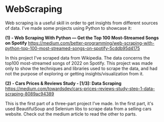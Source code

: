 # WebScraping
Web scraping is a useful skill in order to get insights from different sources of data.
I've made some projects using Python to showcase it:

**(1) - Web Scraping With Python — Get the Top 100 Most-Streamed Songs on Spotify**
https://medium.com/better-programming/web-scraping-with-python-top-100-most-streamed-songs-on-spotify-5cddb95d4175

In this project I've scraped data from Wikipedia. The data concerns the top100 most-streamed songs of 2022 on Spotify.
This project was made only to show the techniques and libraries used to scrape the data, and had not the purpose of exploring or getting insights/visualization from it.

**(2) - Cars Prices & Reviews Study - [1/3]: Data Scraping**
https://medium.com/towardsdev/cars-prices-reviews-study-step-1-data-scraping-8089ac94389

This is the first part of a three-part project I've made. In the first part, it's used BeautifulSoup and Selenium libs to scrape data from a selling cars website.
Check out the medium article to read the other to parts.


